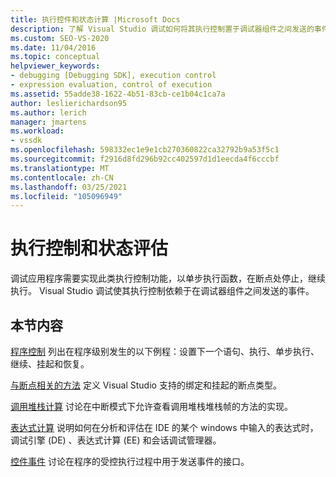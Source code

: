 ```yaml
---
title: 执行控件和状态计算 |Microsoft Docs
description: 了解 Visual Studio 调试如何将其执行控制置于调试器组件之间发送的事件上。
ms.custom: SEO-VS-2020
ms.date: 11/04/2016
ms.topic: conceptual
helpviewer_keywords:
- debugging [Debugging SDK], execution control
- expression evaluation, control of execution
ms.assetid: 55adde38-1622-4b51-83cb-ce1b04c1ca7a
author: leslierichardson95
ms.author: lerich
manager: jmartens
ms.workload:
- vssdk
ms.openlocfilehash: 598332ec1e9e1cb270360822ca32792b9a53f5c1
ms.sourcegitcommit: f2916d8fd296b92cc402597d1d1eecda4f6cccbf
ms.translationtype: MT
ms.contentlocale: zh-CN
ms.lasthandoff: 03/25/2021
ms.locfileid: "105096949"
---
```

# <a name="execution-control-and-state-evaluation"></a>执行控制和状态评估
调试应用程序需要实现此类执行控制功能，以单步执行函数，在断点处停止，继续执行。 Visual Studio 调试使其执行控制依赖于在调试器组件之间发送的事件。

## <a name="in-this-section"></a>本节内容
 [程序控制](../../extensibility/debugger/program-control.md) 列出在程序级别发生的以下例程：设置下一个语句、执行、单步执行、继续、挂起和恢复。

 [与断点相关的方法](../../extensibility/debugger/breakpoint-related-methods.md) 定义 Visual Studio 支持的绑定和挂起的断点类型。

 [调用堆栈计算](../../extensibility/debugger/call-stack-evaluation.md) 讨论在中断模式下允许查看调用堆栈堆栈帧的方法的实现。

 [表达式计算](../../extensibility/debugger/expression-evaluation-visual-studio-debugging-sdk.md) 说明如何在分析和评估在 IDE 的某个 windows 中输入的表达式时，调试引擎 (DE) 、表达式计算 (EE) 和会话调试管理器。

 [控件事件](../../extensibility/debugger/control-events.md) 讨论在程序的受控执行过程中用于发送事件的接口。
